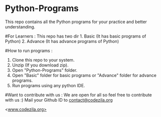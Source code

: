 # Python-Programs
This repo contains all the Python programs for your practice and better understanding.

#For Learners :
This repo has two dir 
    1. Basic (It has basic programs of Python)
    2. Advance (It has advance programs of Python)

#How to run programs :
1. Clone this repo to your system.
2. Unzip (If you download zip).
3. Open "Python-Programs" folder.
4. Open "Basic" folder for basic programs or "Advance" folder for advance programs.
5. Run programs using any python IDE.

#Want to contribute with us : 
We are open for all so feel free to contribute with us :)
Mail your Github ID to <contact@codezila.org>

<www.codezila.org>
